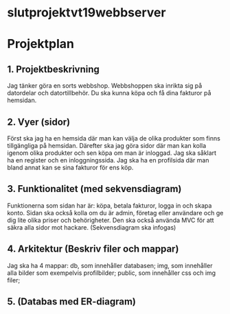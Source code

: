 # slutprojektvt19webbserver

# Projektplan

## 1. Projektbeskrivning
Jag tänker göra en sorts webbshop. Webbshoppen ska inrikta sig på datordelar och datortillbehör. Du ska kunna köpa och få dina fakturor på hemsidan.
## 2. Vyer (sidor)
Först ska jag ha en hemsida där man kan välja de olika produkter som finns tillgängliga på hemsidan. Därefter ska jag göra sidor där man kan kolla igenom olika produkter och sen köpa om man är inloggad. Jag ska såklart ha en register och en inloggningssida. Jag ska ha en profilsida där man bland annat kan se sina fakturor för ens köp.
## 3. Funktionalitet (med sekvensdiagram)
Funktionerna som sidan har är: köpa, betala fakturor, logga in och skapa konto. Sidan ska också kolla om du är admin, företag eller användare och ge dig lite olika priser och behörigheter. Den ska också använda MVC för att säkra alla sidor mot hackare.
(Sekvensdiagram ska infogas)
## 4. Arkitektur (Beskriv filer och mappar)
Jag ska ha 4 mappar: db, som innehåller databasen; img, som innehåller alla bilder som exempelvis profilbilder; public, som innehåller css och img filer;
## 5. (Databas med ER-diagram)
